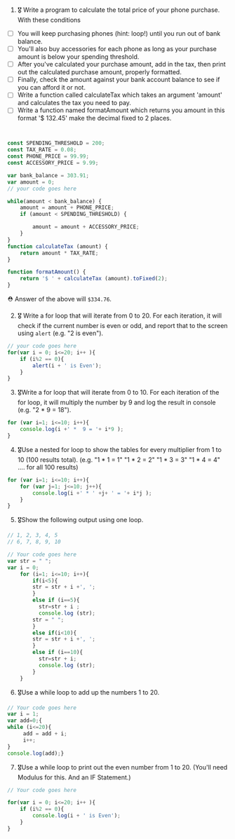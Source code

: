 1. 🎖 Write a program to calculate the total price of your phone purchase. With these conditions
 * [ ] You will keep purchasing phones (hint: loop!) until you run out of bank balance.
 * [ ] You'll also buy accessories for each phone as long as your purchase amount is below your spending threshold.
 * [ ] After you've calculated your purchase amount, add in the tax, then print out the calculated purchase amount, properly formatted.
 * [ ] Finally, check the amount against your bank account balance to see if you can afford it or not.
 * [ ] Write a function called calculateTax which takes an argument 'amount' and calculates the tax you need to pay.
 * [ ] Write a function named formatAmount which returns you amount in this format '$ 132.45' make the decimal fixed to 2 places.
```js


const SPENDING_THRESHOLD = 200;
const TAX_RATE = 0.08;
const PHONE_PRICE = 99.99;
const ACCESSORY_PRICE = 9.99;

var bank_balance = 303.91;
var amount = 0;
// your code goes here

while(amount < bank_balance) {
	amount = amount + PHONE_PRICE;
	if (amount < SPENDING_THRESHOLD) {

		amount = amount + ACCESSORY_PRICE;
	}
}
function calculateTax (amount) {
    return amount * TAX_RATE;
}

function formatAmount() {
    return '$ ' + calculateTax (amount).toFixed(2);
}

```
 ⛑ Answer of the above will `$334.76`.

2. 🎖 Write a for loop that will iterate from 0 to 20. For each iteration, it will check if the current number is even or odd, and report that to the screen using `alert` (e.g. "2 is even").
```js
// your code goes here
for(var i = 0; i<=20; i++ ){
    if (i%2 == 0){
        alert(i + ' is Even');
    }
}

```

3. 🎖Write a for loop that will iterate from 0 to 10. For each iteration of the for loop, it will multiply the number by 9 and log the result in console (e.g. "2 * 9 = 18").
```js
for (var i=1; i<=10; i++){
    console.log(i +' *  9 = '+ i*9 );
}
```

4. 🎖Use a nested for loop to show the tables for every multiplier from 1 to 10 (100 results total).
(e.g.
"1 * 1 = 1"
"1 * 2 = 2"
"1 * 3 = 3"
"1 * 4 = 4"
.... for all 100 results)
```js
for (var i=1; i<=10; i++){
    for (var j=1; j<=10; j++){
        console.log(i +' * ' +j+ ' = '+ i*j );
    }
}
```

5. 🎖Show the following output using one loop.
```js
// 1, 2, 3, 4, 5
// 6, 7, 8, 9, 10

// Your code goes here
var str = " ";
var i = 0;
    for (i=1; i<=10; i++){
        if(i<5){
        str = str + i +', ';
        }
        else if (i==5){
          str=str + i ;
          console.log (str);
        str = " ";
        }
        else if(i<10){
        str = str + i +', ';
        }
        else if (i==10){
          str=str + i;
          console.log (str);
        }
    }

```

6. 🎖Use a while loop to add up the numbers 1 to 20.
```js
// Your code goes here
var i = 1;
var add=0;{
while (i<=20){
     add = add + i;
     i++;
}
console.log(add);}

```

7. 🎖Use a while loop to print out the even number from 1 to 20. (You'll need Modulus for this. And an IF Statement.)
```js
// Your code goes here

for(var i = 0; i<=20; i++ ){
    if (i%2 == 0){
        console.log(i + ' is Even');
    }
}



```
